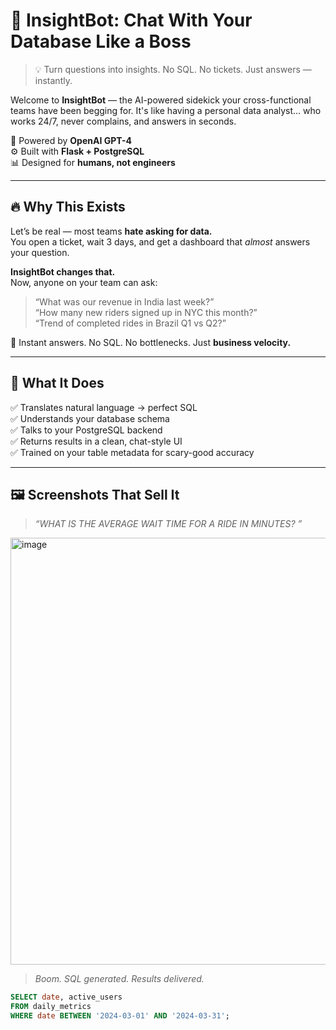 # 🚀 InsightBot: Chat With Your Database Like a Boss

> 💡 Turn questions into insights. No SQL. No tickets. Just answers — instantly.

Welcome to **InsightBot** — the AI-powered sidekick your cross-functional teams have been begging for. It's like having a personal data analyst… who works 24/7, never complains, and answers in seconds.

🔮 Powered by **OpenAI GPT-4**  
⚙️ Built with **Flask + PostgreSQL**  
📊 Designed for **humans, not engineers**

---

## 🔥 Why This Exists

Let’s be real — most teams **hate asking for data.**  
You open a ticket, wait 3 days, and get a dashboard that *almost* answers your question.

**InsightBot changes that.**  
Now, anyone on your team can ask:

> “What was our revenue in India last week?”  
> “How many new riders signed up in NYC this month?”  
> “Trend of completed rides in Brazil Q1 vs Q2?”

🎯 Instant answers. No SQL. No bottlenecks. Just **business velocity.**

---

## 🧠 What It Does

✅ Translates natural language → perfect SQL  
✅ Understands your database schema  
✅ Talks to your PostgreSQL backend  
✅ Returns results in a clean, chat-style UI  
✅ Trained on your table metadata for scary-good accuracy

---

## 🖼️ Screenshots That Sell It

> _“WHAT IS THE AVERAGE WAIT TIME FOR A RIDE IN MINUTES? ”_  
<img width="683" alt="image" src="https://github.com/user-attachments/assets/42366a5b-3035-421f-aaed-7e7f8a94aebd" />


> _Boom. SQL generated. Results delivered._  
```sql
SELECT date, active_users
FROM daily_metrics
WHERE date BETWEEN '2024-03-01' AND '2024-03-31';
